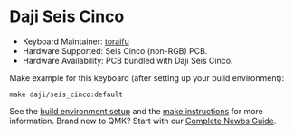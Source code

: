 # Daji Seis Cinco

* Keyboard Maintainer: [toraifu](https://github.com/toraifu)
* Hardware Supported: Seis Cinco (non-RGB) PCB.
* Hardware Availability: PCB bundled with Daji Seis Cinco.

Make example for this keyboard (after setting up your build environment):

    make daji/seis_cinco:default

See the [build environment setup](https://docs.qmk.fm/#/getting_started_build_tools) and the [make instructions](https://docs.qmk.fm/#/getting_started_make_guide) for more information. Brand new to QMK? Start with our [Complete Newbs Guide](https://docs.qmk.fm/#/newbs).
